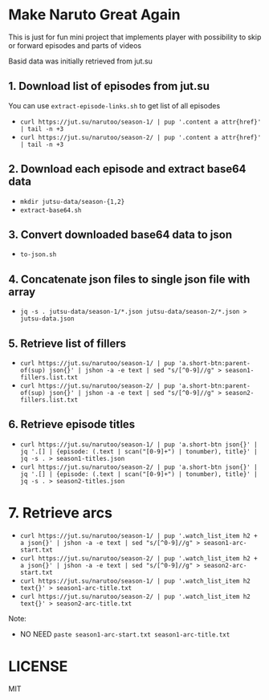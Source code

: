# Make Naruto Great Again
This is just for fun mini project that implements player with possibility to skip or forward episodes and parts of videos

Basid data was initially retrieved from jut.su

## 1. Download list of episodes from jut.su
You can use `extract-episode-links.sh` to get list of all episodes

- `curl https://jut.su/narutoo/season-1/ | pup '.content a attr{href}' | tail -n +3`
- `curl https://jut.su/narutoo/season-2/ | pup '.content a attr{href}' | tail -n +3`

## 2. Download each episode and extract base64 data
- `mkdir jutsu-data/season-{1,2}`
- `extract-base64.sh`

## 3. Convert downloaded base64 data to json
- `to-json.sh`

## 4. Concatenate json files to single json file with array
- `jq -s . jutsu-data/season-1/*.json jutsu-data/season-2/*.json > jutsu-data.json`

## 5. Retrieve list of fillers
- `curl https://jut.su/narutoo/season-1/ | pup 'a.short-btn:parent-of(sup) json{}' | jshon -a -e text | sed "s/[^0-9]//g" > season1-fillers.list.txt`
- `curl https://jut.su/narutoo/season-2/ | pup 'a.short-btn:parent-of(sup) json{}' | jshon -a -e text | sed "s/[^0-9]//g" > season2-fillers.list.txt`

## 6. Retrieve episode titles
- `curl https://jut.su/narutoo/season-1/ | pup 'a.short-btn json{}' | jq '.[] | {episode: (.text | scan("[0-9]+") | tonumber), title}' | jq -s . > season1-titles.json`
- `curl https://jut.su/narutoo/season-2/ | pup 'a.short-btn json{}' | jq '.[] | {episode: (.text | scan("[0-9]+") | tonumber), title}' | jq -s . > season2-titles.json`

# 7. Retrieve arcs
- `curl https://jut.su/narutoo/season-1/ | pup '.watch_list_item h2 + a json{}' | jshon -a -e text | sed "s/[^0-9]//g" > season1-arc-start.txt`
- `curl https://jut.su/narutoo/season-2/ | pup '.watch_list_item h2 + a json{}' | jshon -a -e text | sed "s/[^0-9]//g" > season2-arc-start.txt`
- `curl https://jut.su/narutoo/season-1/ | pup '.watch_list_item h2 text{}' > season1-arc-title.txt`
- `curl https://jut.su/narutoo/season-2/ | pup '.watch_list_item h2 text{}' > season2-arc-title.txt`

Note:
- NO NEED `paste season1-arc-start.txt season1-arc-title.txt`

# LICENSE
MIT
